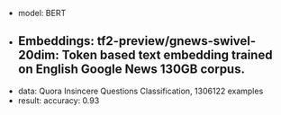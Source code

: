- model: BERT
- Embeddings: tf2-preview/gnews-swivel-20dim: Token based text embedding trained on English Google News 130GB corpus.
    - 
- data: Quora Insincere Questions Classification, 1306122 examples
- result: accuracy: 0.93
